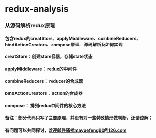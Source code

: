 # redux-analysis
### 从源码解析redux原理
#### 包含redux的creatStore、applyMiddleware、combineReducers、bindActionCreators、compose原理、源码解析及如何实现
#### creatStore：创建store容器，存储state状态
#### applyMiddleware： redux的中间件
#### combineReducers： reducer的合成器
#### bindActionCreators： action的合成器
#### compose： 排列redux中间件的核心方法

#### 备注：部分代码只写了主要原理，并没有对一些特殊情形做判断，还请谅解；
####      有问题可以共同探讨，欢迎邮件骚扰mayuefeng90@126.com
